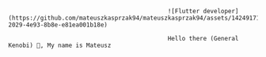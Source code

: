 
                                                 ![Flutter developer](https://github.com/mateuszkasprzak94/mateuszkasprzak94/assets/142491717/20936d9d-2029-4e93-8b8e-e81ea001b18e)

                                                 Hello there (General Kenobi) 👋, My name is Mateusz

<!--
**mateuszkasprzak94/mateuszkasprzak94** is a ✨ _special_ ✨ repository because its `README.md` (this file) appears on your GitHub profile.

Here are some ideas to get you started:

- 🔭 I’m currently working on ...
- 🌱 I’m currently learning ...
- 👯 I’m looking to collaborate on ...
- 🤔 I’m looking for help with ...
- 💬 Ask me about ...
- 📫 How to reach me: ...
- 😄 Pronouns: ...
- ⚡ Fun fact: ...
-->
